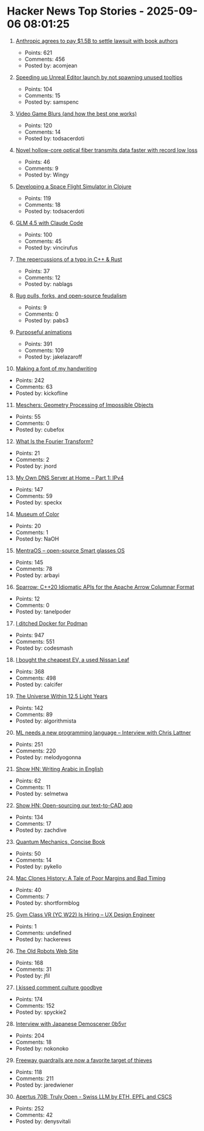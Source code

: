 # Hacker News Top Stories - 2025-09-06 08:01:25

1. [Anthropic agrees to pay $1.5B to settle lawsuit with book authors](https://www.nytimes.com/2025/09/05/technology/anthropic-settlement-copyright-ai.html?unlocked_article_code=1.jk8.bTTt.Zir9wmtPaTp2&smid=url-share)
   - Points: 621
   - Comments: 456
   - Posted by: acomjean

2. [Speeding up Unreal Editor launch by not spawning unused tooltips](https://larstofus.com/2025/09/02/speeding-up-the-unreal-editor-launch-by-not-spawning-38000-tooltips/)
   - Points: 104
   - Comments: 15
   - Posted by: samspenc

3. [Video Game Blurs (and how the best one works)](https://blog.frost.kiwi/dual-kawase/)
   - Points: 120
   - Comments: 14
   - Posted by: todsacerdoti

4. [Novel hollow-core optical fiber transmits data faster with record low loss](https://phys.org/news/2025-09-hollow-core-optical-fiber-transmits.html)
   - Points: 46
   - Comments: 9
   - Posted by: Wingy

5. [Developing a Space Flight Simulator in Clojure](https://www.wedesoft.de/software/2025/09/05/clojure-game/)
   - Points: 119
   - Comments: 18
   - Posted by: todsacerdoti

6. [GLM 4.5 with Claude Code](https://docs.z.ai/guides/llm/glm-4.5)
   - Points: 100
   - Comments: 45
   - Posted by: vincirufus

7. [The repercussions of a typo in C++ & Rust](https://www.nablag.com/rust_cpp_missing_ampersand)
   - Points: 37
   - Comments: 12
   - Posted by: nablags

8. [Rug pulls, forks, and open-source feudalism](https://lwn.net/SubscriberLink/1036465/e80ebbc4cee39bfb/)
   - Points: 9
   - Comments: 0
   - Posted by: pabs3

9. [Purposeful animations](https://emilkowal.ski/ui/you-dont-need-animations)
   - Points: 391
   - Comments: 109
   - Posted by: jakelazaroff

10. [Making a font of my handwriting](https://chameth.com/making-a-font-of-my-handwriting/)
   - Points: 242
   - Comments: 63
   - Posted by: kickofline

11. [Meschers: Geometry Processing of Impossible Objects](https://anadodik.github.io/publication/meschers/)
   - Points: 55
   - Comments: 0
   - Posted by: cubefox

12. [What Is the Fourier Transform?](https://www.quantamagazine.org/what-is-the-fourier-transform-20250903/)
   - Points: 21
   - Comments: 2
   - Posted by: jnord

13. [My Own DNS Server at Home – Part 1: IPv4](https://jan.wildeboer.net/2025/08/My-DNS-Part-1/)
   - Points: 147
   - Comments: 59
   - Posted by: speckx

14. [Museum of Color](https://emergencemagazine.org/essay/museum-of-color/)
   - Points: 20
   - Comments: 1
   - Posted by: NaOH

15. [MentraOS – open-source Smart glasses OS](https://github.com/Mentra-Community/MentraOS)
   - Points: 145
   - Comments: 78
   - Posted by: arbayi

16. [Sparrow: C++20 Idiomatic APIs for the Apache Arrow Columnar Format](https://github.com/man-group/sparrow)
   - Points: 12
   - Comments: 0
   - Posted by: tanelpoder

17. [I ditched Docker for Podman](https://codesmash.dev/why-i-ditched-docker-for-podman-and-you-should-too)
   - Points: 947
   - Comments: 551
   - Posted by: codesmash

18. [I bought the cheapest EV, a used Nissan Leaf](https://www.jeffgeerling.com/blog/2025/i-bought-cheapest-ev-used-nissan-leaf)
   - Points: 368
   - Comments: 498
   - Posted by: calcifer

19. [The Universe Within 12.5 Light Years](http://www.atlasoftheuniverse.com/12lys.html)
   - Points: 142
   - Comments: 89
   - Posted by: algorithmista

20. [ML needs a new programming language – Interview with Chris Lattner](https://signalsandthreads.com/why-ml-needs-a-new-programming-language/)
   - Points: 251
   - Comments: 220
   - Posted by: melodyogonna

21. [Show HN: Writing Arabic in English](https://sherifelmetwally.com/writing/writing-arabic-in-english)
   - Points: 62
   - Comments: 11
   - Posted by: selmetwa

22. [Show HN: Open-sourcing our text-to-CAD app](https://github.com/Adam-CAD/CADAM)
   - Points: 134
   - Comments: 17
   - Posted by: zachdive

23. [Quantum Mechanics, Concise Book](https://github.com/basketballguy999/Quantum-Mechanics-Concise-Book)
   - Points: 50
   - Comments: 14
   - Posted by: pykello

24. [Mac Clones History: A Tale of Poor Margins and Bad Timing](https://tedium.co/2025/09/02/apple-macintosh-clones-history/)
   - Points: 40
   - Comments: 7
   - Posted by: shortformblog

25. [Gym Class VR (YC W22) Is Hiring – UX Design Engineer](https://www.ycombinator.com/companies/gym-class-by-irl-studios/jobs/ywXHGBv-ux-design-engineer-senior-staff-principal)
   - Points: 1
   - Comments: undefined
   - Posted by: hackerews

26. [The Old Robots Web Site](https://www.theoldrobots.com/index2.html)
   - Points: 168
   - Comments: 31
   - Posted by: jfil

27. [I kissed comment culture goodbye](https://sustainableviews.substack.com/p/the-day-i-kissed-comment-culture)
   - Points: 174
   - Comments: 152
   - Posted by: spyckie2

28. [Interview with Japanese Demoscener 0b5vr](https://6octaves.com/2025/09/interview-with-demoscener-0b5vr.html)
   - Points: 204
   - Comments: 18
   - Posted by: nokonoko

29. [Freeway guardrails are now a favorite target of thieves](https://laist.com/news/transportation/guardrails-aluminum-theft)
   - Points: 118
   - Comments: 211
   - Posted by: jaredwiener

30. [Apertus 70B: Truly Open - Swiss LLM by ETH, EPFL and CSCS](https://huggingface.co/swiss-ai/Apertus-70B-2509)
   - Points: 252
   - Comments: 42
   - Posted by: denysvitali

